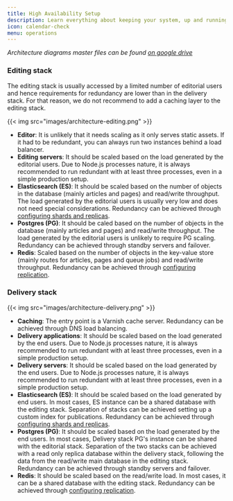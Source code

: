 ```yaml
---
title: High Availability Setup
description: Learn everything about keeping your system, up and running.
icon: calendar-check
menu: operations
---
```


_Architecture diagrams master files can be found [on google drive](https://docs.google.com/document/d/1TQhW3HtzurI78kinxUCqf5OxG3RSoiEURXEn4AIztP0/edit#heading=h.snjxmn1ywzn)_

### Editing stack
The editing stack is usually accessed by a limited number of editorial users and hence requirements for redundancy are lower than in the delivery stack. For that reason, we do not recommend to add a caching layer to the editing stack.

{{< img src="images/architecture-editing.png" >}}

- **Editor**: It is unlikely that it needs scaling as it only serves static assets. If it had to be redundant, you can always run two instances behind a load balancer.
- **Editing servers**: It should be scaled based on the load generated by the editorial users. Due to Node.js processes nature, it is always recommended to run  redundant with at least three processes, even in a simple production setup.
- **Elasticsearch (ES)**: It should be scaled based on the number of objects in the database (mainly articles and pages) and read/write throughput. The load generated by the editorial users is usually very low and does not need special considerations. Redundancy can be achieved through [configuring shards and replicas](https://www.elastic.co/guide/en/elasticsearch/guide/current/scale.html).
- **Postgres (PG)**: It should be caled based on the number of objects in the database (mainly articles and pages) and read/write throughput. The load generated by the editorial users is unlikely to require PG scaling. Redundancy can be achieved through standby servers and failover.
- **Redis**: Scaled based on the number of objects in the key-value store (mainly routes for articles, pages and queue jobs) and read/write throughput. Redundancy can be achieved through [configuring replication](https://redis.io/topics/replication).

### Delivery stack

{{< img src="images/architecture-delivery.png" >}}

- **Caching**: The entry point is a Varnish cache server. Redundancy can be achieved through DNS load balancing.
- **Delivery applications**: It should be scaled based on the load generated by the end users. Due to Node.js processes nature, it is always recommended to run  redundant with at least three processes, even in a simple production setup.
- **Delivery servers**: It should be scaled based on the load generated by the end users. Due to Node.js processes nature, it is always recommended to run  redundant with at least three processes, even in a simple production setup.
- **Elasticsearch (ES)**: It should be scaled based on the load generated by end users. In most cases, ES instance can be a shared database with the editing stack. Separation of stacks can be achieved setting up a custom index for publications. Redundancy can be achieved through [configuring shards and replicas](https://www.elastic.co/guide/en/elasticsearch/guide/current/scale.html).
- **Postgres (PG)**: It should be scaled based on the load generated by the end users. In most cases, Delivery stack PG's instance can be shared with the editorial stack. Separation of the two stacks can be achieved with a read only replica database within the delivery stack, following the data from the read/write main database in the editing stack. Redundancy can be achieved through standby servers and failover.
- **Redis**: It should be scaled based on the read/write load. In most cases, it can be a shared database with the editing stack. Redundancy can be achieved through [configuring replication](https://redis.io/topics/replication).
